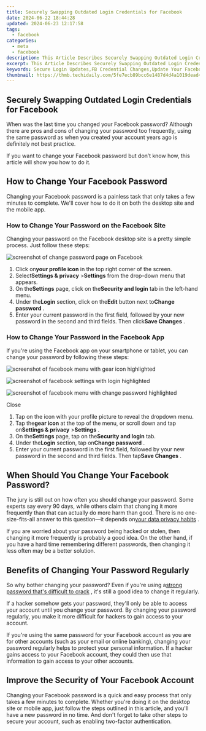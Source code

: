 ```yaml
---
title: Securely Swapping Outdated Login Credentials for Facebook
date: 2024-06-22 18:44:28
updated: 2024-06-23 12:17:58
tags:
  - facebook
categories:
  - meta
  - facebook
description: This Article Describes Securely Swapping Outdated Login Credentials for Facebook
excerpt: This Article Describes Securely Swapping Outdated Login Credentials for Facebook
keywords: Secure Login Updates,FB Credential Changes,Update Your Facebook Logins,Safe Login Renewal,Old Passwords Removal,Facebook Password Update,Enhance Login Security
thumbnail: https://thmb.techidaily.com/5fe7ecb89bcc6e1487d4d4a1019dead48cda049eb81dcbc464d7190885cdca32.jpg
---
```


## Securely Swapping Outdated Login Credentials for Facebook

 When was the last time you changed your Facebook password? Although there are pros and cons of changing your password too frequently, using the same password as when you created your account years ago is definitely not best practice.

 If you want to change your Facebook password but don’t know how, this article will show you how to do it.

## How to Change Your Facebook Password

 Changing your Facebook password is a painless task that only takes a few minutes to complete. We'll cover how to do it on both the desktop site and the mobile app.

### How to Change Your Password on the Facebook Site

 Changing your password on the Facebook desktop site is a pretty simple process. Just follow these steps:

![screenshot of change password page on Facebook](https://static1.makeuseofimages.com/wordpress/wp-content/uploads/2022/10/screenshot-of-change-password-page-on-Facebook.jpg)

1. Click on**your profile icon** in the top right corner of the screen.
2. Select**Settings & privacy** \>**Settings** from the drop-down menu that appears.
3. On the**Settings** page, click on the**Security and login** tab in the left-hand menu.
4. Under the**Login** section, click on the**Edit** button next to**Change password** .
5. Enter your current password in the first field, followed by your new password in the second and third fields. Then click**Save Changes** .

### How to Change Your Password in the Facebook App

 If you're using the Facebook app on your smartphone or tablet, you can change your password by following these steps:

![screenshot of facebook menu with gear icon highlighted](https://static1.makeuseofimages.com/wordpress/wp-content/uploads/2022/10/screenshot-of-facebook-menu-with-gear-icon-highlighted.jpg)

![screenshot of facebook settings with login highlighted](https://static1.makeuseofimages.com/wordpress/wp-content/uploads/2022/10/screenshot-of-facebook-settings-with-login-highlighted.jpg)

![screenshot of facebook menu with change password highlighted](https://static1.makeuseofimages.com/wordpress/wp-content/uploads/2022/10/screenshot-of-facebook-menu-with-change-password-highlighted.jpg)

Close

1. Tap on the icon with your profile picture to reveal the dropdown menu.
2. Tap the**gear icon** at the top of the menu, or scroll down and tap on**Settings & privacy** \>**Settings** .
3. On the**Settings** page, tap on the**Security and login** tab.
4. Under the**Login** section, tap on**Change password** .
5. Enter your current password in the first field, followed by your new password in the second and third fields. Then tap**Save Changes** .

## When Should You Change Your Facebook Password?

 The jury is still out on how often you should change your password. Some experts say every 90 days, while others claim that changing it more frequently than that can actually do more harm than good. There is no one-size-fits-all answer to this question—it depends on[your data privacy habits](https://www.makeuseof.com/online-safety-habits-data-privacy/) .

 If you are worried about your password being hacked or stolen, then changing it more frequently is probably a good idea. On the other hand, if you have a hard time remembering different passwords, then changing it less often may be a better solution.

## Benefits of Changing Your Password Regularly

 So why bother changing your password? Even if you're using a[strong password that's difficult to crack](https://www.makeuseof.com/tag/password-tools-create-strong-passphrases/) , it's still a good idea to change it regularly.

 If a hacker somehow gets your password, they'll only be able to access your account until you change your password. By changing your password regularly, you make it more difficult for hackers to gain access to your account.

 If you're using the same password for your Facebook account as you are for other accounts (such as your email or online banking), changing your password regularly helps to protect your personal information. If a hacker gains access to your Facebook account, they could then use that information to gain access to your other accounts.

## Improve the Security of Your Facebook Account

 Changing your Facebook password is a quick and easy process that only takes a few minutes to complete. Whether you're doing it on the desktop site or mobile app, just follow the steps outlined in this article, and you'll have a new password in no time. And don't forget to take other steps to secure your account, such as enabling two-factor authentication.


<ins class="adsbygoogle"
     style="display:block"
     data-ad-format="autorelaxed"
     data-ad-client="ca-pub-7571918770474297"
     data-ad-slot="1223367746"></ins>



<ins class="adsbygoogle"
     style="display:block"
     data-ad-client="ca-pub-7571918770474297"
     data-ad-slot="8358498916"
     data-ad-format="auto"
     data-full-width-responsive="true"></ins>
